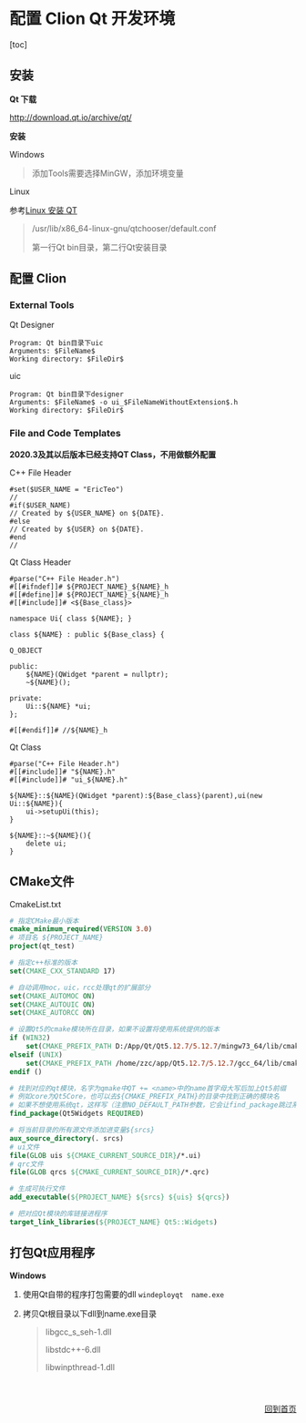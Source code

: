 # 配置 Clion Qt 开发环境

[toc]

## 安装

**Qt 下载** 

<http://download.qt.io/archive/qt/>

**安装**

Windows

> 添加Tools需要选择MinGW，添加环境变量

Linux

参考[Linux 安装 QT](001_Linux安装QT.md)

> /usr/lib/x86_64-linux-gnu/qtchooser/default.conf
>
> 第一行Qt bin目录，第二行Qt安装目录

## 配置 Clion

### External Tools

Qt Designer

```
Program: Qt bin目录下uic
Arguments: $FileName$
Working directory: $FileDir$
```

uic

```
Program: Qt bin目录下designer
Arguments: $FileName$ -o ui_$FileNameWithoutExtension$.h
Working directory: $FileDir$
```

### File and Code Templates

**2020.3及其以后版本已经支持QT Class，不用做额外配置**

C++ File Header

```velocity
#set($USER_NAME = "EricTeo")
//
#if($USER_NAME)
// Created by ${USER_NAME} on ${DATE}.
#else
// Created by ${USER} on ${DATE}.
#end
//
```

Qt Class Header

```velocity
#parse("C++ File Header.h")
#[[#ifndef]]# ${PROJECT_NAME}_${NAME}_h
#[[#define]]# ${PROJECT_NAME}_${NAME}_h
#[[#include]]# <${Base_class}>

namespace Ui{ class ${NAME}; }

class ${NAME} : public ${Base_class} {

Q_OBJECT

public:
    ${NAME}(QWidget *parent = nullptr);
    ~${NAME}();

private:
    Ui::${NAME} *ui;
};

#[[#endif]]# //${NAME}_h

```



Qt Class

```velocity
#parse("C++ File Header.h")
#[[#include]]# "${NAME}.h"
#[[#include]]# "ui_${NAME}.h"

${NAME}::${NAME}(QWidget *parent):${Base_class}(parent),ui(new Ui::${NAME}){
    ui->setupUi(this);
}

${NAME}::~${NAME}(){
    delete ui;
}
```



## CMake文件

CmakeList.txt

``` cmake
# 指定CMake最小版本
cmake_minimum_required(VERSION 3.0)
# 项目名 ${PROJECT_NAME}
project(qt_test)

# 指定c++标准的版本
set(CMAKE_CXX_STANDARD 17)

# 自动调用moc，uic，rcc处理qt的扩展部分
set(CMAKE_AUTOMOC ON)
set(CMAKE_AUTOUIC ON)
set(CMAKE_AUTORCC ON)

# 设置Qt5的cmake模块所在目录，如果不设置将使用系统提供的版本
if (WIN32)
    set(CMAKE_PREFIX_PATH D:/App/Qt/Qt5.12.7/5.12.7/mingw73_64/lib/cmake)
elseif (UNIX)
    set(CMAKE_PREFIX_PATH /home/zzc/app/Qt5.12.7/5.12.7/gcc_64/lib/cmake)
endif ()

# 找到对应的qt模块，名字为qmake中QT += <name>中的name首字母大写后加上Qt5前缀
# 例如core为Qt5Core，也可以去${CMAKE_PREFIX_PATH}的目录中找到正确的模块名
# 如果不想使用系统qt，这样写（注意NO_DEFAULT_PATH参数，它会让find_package跳过系统目录的查找）：
find_package(Qt5Widgets REQUIRED)

# 将当前目录的所有源文件添加进变量${srcs}
aux_source_directory(. srcs)
# ui文件
file(GLOB uis ${CMAKE_CURRENT_SOURCE_DIR}/*.ui)
# qrc文件
file(GLOB qrcs ${CMAKE_CURRENT_SOURCE_DIR}/*.qrc)

# 生成可执行文件
add_executable(${PROJECT_NAME} ${srcs} ${uis} ${qrcs})

# 把对应Qt模块的库链接进程序
target_link_libraries(${PROJECT_NAME} Qt5::Widgets)
```

## 打包Qt应用程序

**Windows**

1. 使用Qt自带的程序打包需要的dll
 ```windeployqt  name.exe```

2. 拷贝Qt根目录以下dll到name.exe目录

    > libgcc_s_seh-1.dll
    >
    > libstdc++-6.dll
    >
    > libwinpthread-1.dll





<p align="right" style="padding-top:40px"><a href="https://zcteo.github.io/">回到首页</a></p>